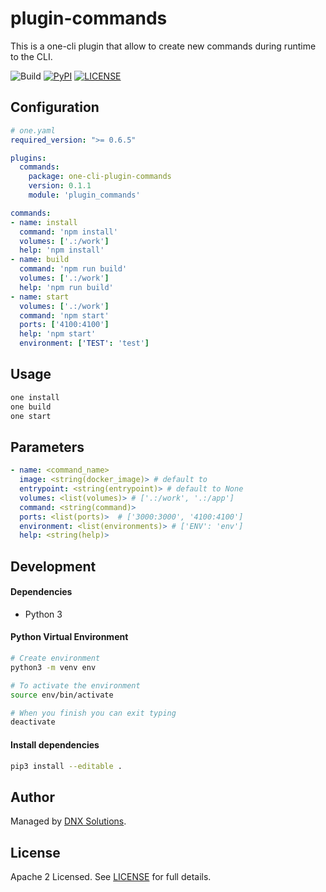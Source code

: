 # plugin-commands

This is a one-cli plugin that allow to create new commands during runtime to the CLI.

![Build](https://github.com/DNXLabs/plugin-commands/workflows/Build/badge.svg)
[![PyPI](https://badge.fury.io/py/one-cli-plugin-commands.svg)](https://pypi.python.org/pypi/one-cli-plugin-commands/)
[![LICENSE](https://img.shields.io/github/license/DNXLabs/plugin-commands)](https://github.com/DNXLabs/plugin-commands/blob/master/LICENSE)

## Configuration

```yaml
# one.yaml
required_version: ">= 0.6.5"

plugins:
  commands:
    package: one-cli-plugin-commands
    version: 0.1.1
    module: 'plugin_commands'

commands:
- name: install
  command: 'npm install'
  volumes: ['.:/work']
  help: 'npm install'
- name: build
  command: 'npm run build'
  volumes: ['.:/work']
  help: 'npm run build'
- name: start
  volumes: ['.:/work']
  command: 'npm start'
  ports: ['4100:4100']
  help: 'npm start'
  environment: ['TEST': 'test']
```

## Usage

```bash
one install
one build
one start
```

## Parameters

```yaml
- name: <command_name>
  image: <string(docker_image)> # default to
  entrypoint: <string(entrypoint)> # default to None
  volumes: <list(volumes)> # ['.:/work', '.:/app']
  command: <string(command)>
  ports: <list(ports)>  # ['3000:3000', '4100:4100']
  environment: <list(environments)> # ['ENV': 'env']
  help: <string(help)>
```

## Development

#### Dependencies

- Python 3

#### Python Virtual Environment

```bash
# Create environment
python3 -m venv env

# To activate the environment
source env/bin/activate

# When you finish you can exit typing
deactivate
```

#### Install dependencies

```bash
pip3 install --editable .
```

## Author

Managed by [DNX Solutions](https://github.com/DNXLabs).

## License

Apache 2 Licensed. See [LICENSE](https://github.com/DNXLabs/plugin-commands/blob/master/LICENSE) for full details.